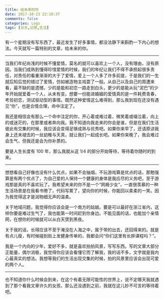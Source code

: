 ```yaml
---
title: 给未来的你
date: 2017-10-23 22:10:37
comments: false
categories: Logs
tags: [日志,记录,生活]
---
```

有一个星期没有写东西了，最近发生了好多事情，都没法静下来斟酌一下内心的想法。今天就写一篇特别的文章，给未来的你。 

---
当我们年纪尚浅的时候不懂爱情，莫名的就可以喜欢上一个人，没有理由，没有原因。当我们成熟到懂得珍惜爱情的时候，我们的年纪让我们不得不承担起很多责任，对责任的看重渐渐的大于了爱情，爱上一个人多了许多前提，于是我们的一生就后知后觉的错过了爱情，仿如被造物主戏耍了一般。从自己以及自己的周遭来看，最不缺的是遗憾，少的是能和初恋一路走到白头，更少的是能从玩“泥巴”的少年开始就爱着一个人，从未有变。想要一份能进婚姻的爱情真的是一件耗费青春，考验初恋，测试驱动型的事情。既然这种爱情这么难得到，那么我到现在还没有遇见“你”，也是合情合理，命中注定了。<!--more-->  

我还是相信会有那么一个命中注定的你，开心着或难过着，微笑着或啜泣着，向上的或迷茫的，在那里或者奔向我。我不知道向我走来的你会是谁，但是在我们生活彼此有交集的时候，我应该会变得足够成熟与优秀吧。如果你来早了，还请原谅我身上还未褪去的一丝幼稚与天真，就让我们一起成长吧。如果你来晚了，我会难过会生气，但我还是会为你补票的。  

要是人生长度有 100 年，那么我就从这 1/4 的部分开始等待，等待着你随时的到来。  

---
想想看自己好像也没有什么优点，如果不会抽烟，不玩游戏算是优点的话，那勉强算是有两个优点了，为自己爱的人保持一个健康的身体是我应尽的义务吧，至于游戏那是真的不喜欢玩了。我希望未来的你不是一个“网瘾少女”，一直很羡慕的一种生活场景是在我看书倦了，代码写累了，望向你的时候，你能回以柔柔的一笑。因为我觉得这才是润物细无声的温柔。  

关于地域问题，我觉得你应该会是一个南方的姑娘。要是可以最好在浙江省内，这样你要是难过生气了，我也能第一时间赶到你身边。不能见面的话，也能加个亲情网，在想你的时候就可以从白天煲到黑夜。  

关于我的话，长得应该不至于淹没在人海之中，属于带的出去，还回得来的。就是有点儿瘦，有时候碰到街上发健身传单的，我都会问“你们这里有长胖课程吗？”。  

我是一个内向的少年，爱好不多，就是喜欢拍拍风景，写写东西。写的文章大部分正能量，偶尔消极，我觉得你应该会看懂它而了解我，我的话不多，文字就是我内心最真实的想法。我想等我们的生活出现交集的时候，拍的风景里应该会出现可爱的两个人。  

---
也不知道你什么时候会到来，在这个有着无限可能性的世界上，说不定哪天我就遇到了那个看我文章许久的女孩，那么还没遇到之前，我就在这儿妙不可言的等待着吧。



